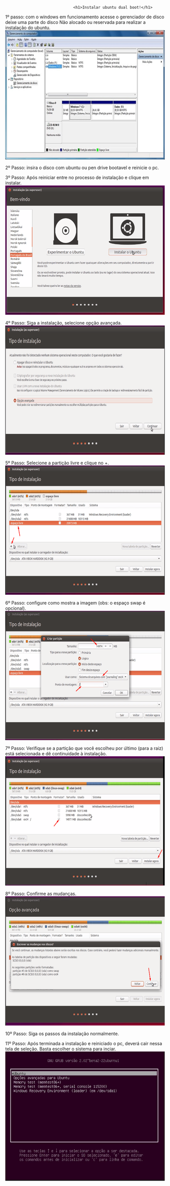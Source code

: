 			                      <h1>Instalar ubuntu dual boot!</h1>

1º passo: com o windows em funcionamento acesse o gerenciador de disco deixe uma parte do disco Não alocado ou reservada para realizar a instalação do ubuntu.
<img src="1.jpg" height="407" width="700">


2º Passo: insira o disco com ubuntu ou pen drive bootavel e reinicie o pc.

3º Passo: Após reiniciar entre no processo de instalação e clique em instalar.
<img src="2.png" height="407" width="700">


4º Passo: Siga  a instalação, selecione opção avançada.
<img src="3.png" height="407" width="700">


5º Passo: Selecione a partição livre e clique no +.
<img src="4.png" height="407" width="700">


6º Passo: configure como mostra a imagem (obs: o espaço swap é opcional).
<img src="5.png" height="407" width="700">


7º Passo: Verifique se a partição que você escolheu por último (para a raiz) está selecionada e dê continuidade à instalação.
<img src="6.png" height="407" width="700">


8º Passo: Confirme as mudanças.
<img src="7.png" height="407" width="700">


10º Passo: Siga os passos da instalação normalmente.

11º Passo: Após terminada a instalação e reiniciado o pc, deverá cair nessa tela de seleção. Basta escolher o sistema para inciar.
<img src="8.png" height="407" width="700">
